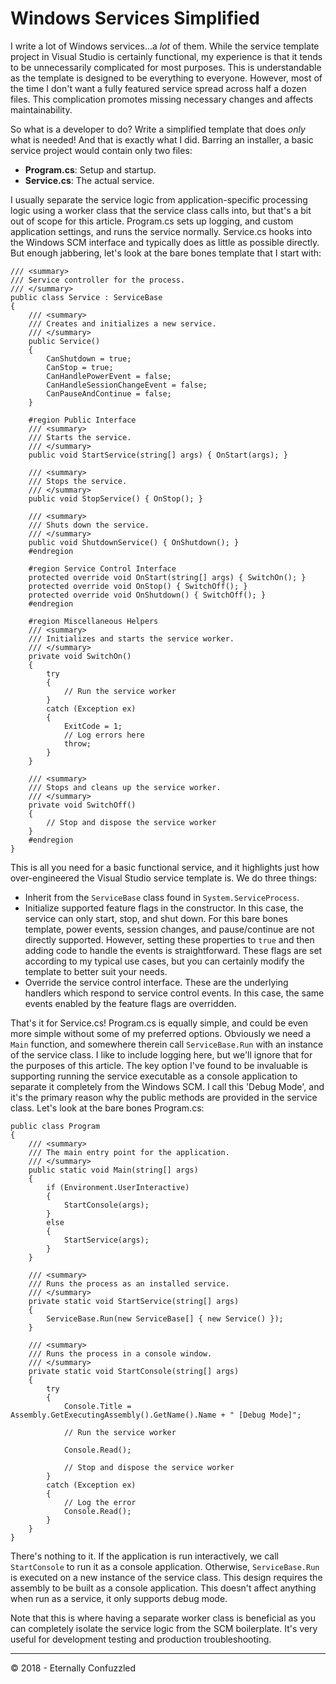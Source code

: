 # Windows Services Simplified

  

I write a lot of Windows services...a *lot* of them. While the service
template project in Visual Studio is certainly functional, my experience
is that it tends to be unnecessarily complicated for most purposes. This
is understandable as the template is designed to be everything to
everyone. However, most of the time I don't want a fully featured
service spread across half a dozen files. This complication promotes
missing necessary changes and affects maintainability.

So what is a developer to do? Write a simplified template that does
*only* what is needed\! And that is exactly what I did. Barring an
installer, a basic service project would contain only two files:

  - **Program.cs**: Setup and startup.
  - **Service.cs**: The actual service.

I usually separate the service logic from application-specific
processing logic using a worker class that the service class calls into,
but that's a bit out of scope for this article. Program.cs sets up
logging, and custom application settings, and runs the service normally.
Service.cs hooks into the Windows SCM interface and typically does as
little as possible directly. But enough jabbering, let's look at the
bare bones template that I start with:

    /// <summary>
    /// Service controller for the process.
    /// </summary>
    public class Service : ServiceBase
    {
        /// <summary>
        /// Creates and initializes a new service.
        /// </summary>
        public Service()
        {
            CanShutdown = true;
            CanStop = true;
            CanHandlePowerEvent = false;
            CanHandleSessionChangeEvent = false;
            CanPauseAndContinue = false;
        }
    
        #region Public Interface
        /// <summary>
        /// Starts the service.
        /// </summary>
        public void StartService(string[] args) { OnStart(args); }
    
        /// <summary>
        /// Stops the service.
        /// </summary>
        public void StopService() { OnStop(); }
    
        /// <summary>
        /// Shuts down the service.
        /// </summary>
        public void ShutdownService() { OnShutdown(); }
        #endregion
    
        #region Service Control Interface
        protected override void OnStart(string[] args) { SwitchOn(); }
        protected override void OnStop() { SwitchOff(); }
        protected override void OnShutdown() { SwitchOff(); }
        #endregion
    
        #region Miscellaneous Helpers
        /// <summary>
        /// Initializes and starts the service worker.
        /// </summary>
        private void SwitchOn()
        {
            try
            {
                // Run the service worker
            }
            catch (Exception ex)
            {
                ExitCode = 1;
                // Log errors here
                throw;
            }
        }
    
        /// <summary>
        /// Stops and cleans up the service worker.
        /// </summary>
        private void SwitchOff()
        {
            // Stop and dispose the service worker
        }
        #endregion
    }

This is all you need for a basic functional service, and it highlights
just how over-engineered the Visual Studio service template is. We do
three things:

  - Inherit from the `ServiceBase` class found in
    `System.ServiceProcess`.
  - Initialize supported feature flags in the constructor. In this case,
    the service can only start, stop, and shut down. For this bare bones
    template, power events, session changes, and pause/continue are not
    directly supported. However, setting these properties to `true` and
    then adding code to handle the events is straightforward. These
    flags are set according to my typical use cases, but you can
    certainly modify the template to better suit your needs.
  - Override the service control interface. These are the underlying
    handlers which respond to service control events. In this case, the
    same events enabled by the feature flags are overridden.

That's it for Service.cs\! Program.cs is equally simple, and could be
even more simple without some of my preferred options. Obviously we need
a `Main` function, and somewhere therein call `ServiceBase.Run` with an
instance of the service class. I like to include logging here, but we'll
ignore that for the purposes of this article. The key option I've found
to be invaluable is supporting running the service executable as a
console application to separate it completely from the Windows SCM. I
call this 'Debug Mode', and it's the primary reason why the public
methods are provided in the service class. Let's look at the bare bones
Program.cs:

    public class Program
    {
        /// <summary>
        /// The main entry point for the application.
        /// </summary>
        public static void Main(string[] args)
        {
            if (Environment.UserInteractive)
            {
                StartConsole(args);
            }
            else
            {
                StartService(args);
            }
        }
    
        /// <summary>
        /// Runs the process as an installed service.
        /// </summary>
        private static void StartService(string[] args)
        {
            ServiceBase.Run(new ServiceBase[] { new Service() });
        }
    
        /// <summary>
        /// Runs the process in a console window.
        /// </summary>
        private static void StartConsole(string[] args)
        {
            try
            {
                Console.Title = Assembly.GetExecutingAssembly().GetName().Name + " [Debug Mode]";
    
                // Run the service worker
    
                Console.Read();
    
                // Stop and dispose the service worker
            }
            catch (Exception ex)
            {
                // Log the error
                Console.Read();
            }
        }
    }

There's nothing to it. If the application is run interactively, we call
`StartConsole` to run it as a console application. Otherwise,
`ServiceBase.Run` is executed on a new instance of the service class.
This design requires the assembly to be built as a console application.
This doesn't affect anything when run as a service, it only supports
debug mode.

Note that this is where having a separate worker class is beneficial as
you can completely isolate the service logic from the SCM boilerplate.
It's very useful for development testing and production troubleshooting.

-----

© 2018 - Eternally Confuzzled
